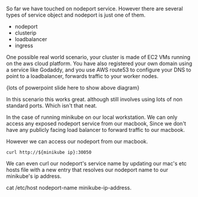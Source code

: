 So far we have touched on nodeport service. However there are several types of service object and nodeport is just one of them. 

- nodeport
- clusterip 
- loadbalancer
- ingress

One possible real world scenario, your cluster is made of EC2 VMs running on the aws cloud platform. You have also registered your own domain using a service like Godaddy, and you use AWS route53 to configure your DNS to point to a loadbalancer, forwards traffic to your worker nodes. 

{lots of powerpoint slide here to show above diagram}

In this scenario this works great. although still involves using lots of non standard ports. Which isn't that neat.

In the case of running minikube on our local workstation. We can only access any exposed nodeport service from our macbook, Since we don't have any publicly facing load balancer to forward traffic to our macbook. 




However we can access our nodeport from our macbook. 


```
curl http://${minikube ip}:30050
```

We can even curl our nodeport's service name by updating our mac's etc hosts file with a new entry that resolves our nodeport name to our minikube's ip address.

cat /etc/host
nodeport-name   minikube-ip-address.

